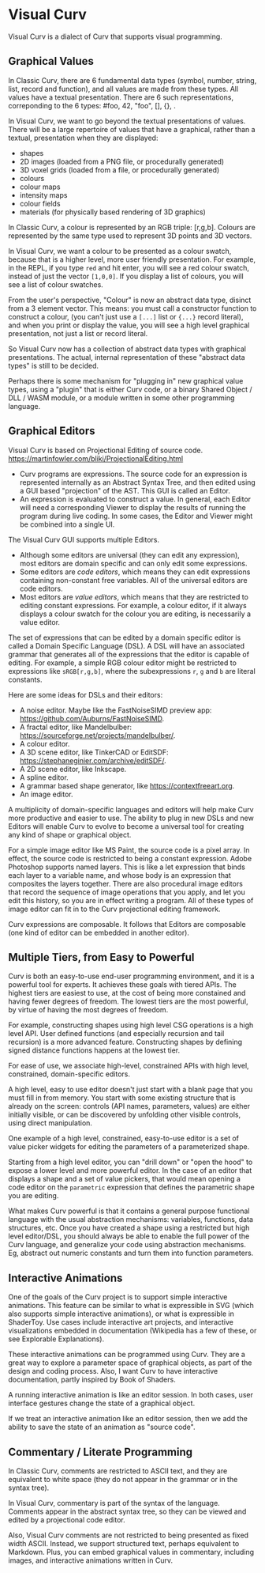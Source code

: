 Visual Curv
===========
Visual Curv is a dialect of Curv that supports visual programming.

Graphical Values
----------------
In Classic Curv, there are 6 fundamental data types (symbol, number, string,
list, record and function), and all values are made from these types.
All values have a textual presentation. There are 6 such representations,
correponding to the 6 types: #foo, 42, "foo", [], {}, <function>.

In Visual Curv, we want to go beyond the textual presentations of values.
There will be a large repertoire of values that have a graphical, rather
than a textual, presentation when they are displayed:
* shapes
* 2D images (loaded from a PNG file, or procedurally generated)
* 3D voxel grids (loaded from a file, or procedurally generated)
* colours
* colour maps
* intensity maps
* colour fields
* materials (for physically based rendering of 3D graphics)

In Classic Curv, a colour is represented by an RGB triple: [r,g,b].
Colours are represented by the same type used to represent 3D points and 3D
vectors.

In Visual Curv, we want a colour to be presented as a colour swatch,
because that is a higher level, more user friendly presentation.
For example, in the REPL, if you type `red` and hit enter, you will see
a red colour swatch, instead of just the vector `[1,0,0]`.
If you display a list of colours, you will see a list of colour swatches.

From the user's perspective, "Colour" is now an abstract data type, disinct
from a 3 element vector. This means: you must call a constructor function
to construct a colour, (you can't just use a `[...]` list or `{...}` record
literal), and when you print or display the value, you will see a high level
graphical presentation, not just a list or record literal.

So Visual Curv now has a collection of abstract data types with graphical
presentations. The actual, internal representation of these "abstract data
types" is still to be decided.

Perhaps there is some mechanism for "plugging in" new graphical value types,
using a "plugin" that is either Curv code, or a binary Shared Object
/ DLL / WASM module, or a module written in some other programming language.

Graphical Editors
-----------------
Visual Curv is based on Projectional Editing of source code.
<https://martinfowler.com/bliki/ProjectionalEditing.html>
* Curv programs are expressions. The source code for an expression is
  represented internally as an Abstract Syntax Tree, and then edited using
  a GUI based "projection" of the AST. This GUI is called an Editor.
* An expression is evaluated to construct a value. In general, each Editor
  will need a corresponding Viewer to display the results of running the program
  during live coding. In some cases, the Editor and Viewer might be combined
  into a single UI.

The Visual Curv GUI supports multiple Editors.
* Although some editors are universal (they can edit any expression),
  most editors are domain specific and can only edit some expressions.
* Some editors are *code editors*, which means they can edit expressions
  containing non-constant free variables. All of the universal editors
  are code editors.
* Most editors are *value editors*, which means that they are restricted
  to editing constant expressions. For example, a colour editor, if it
  always displays a colour swatch for the colour you are editing,
  is necessarily a value editor.

The set of expressions that can be edited by a domain specific editor
is called a Domain Specific Language (DSL). A DSL will have an associated
grammar that generates all of the expressions that the editor is capable
of editing. For example, a simple RGB colour editor might be restricted to
expressions like `sRGB[r,g,b]`, where the subexpressions `r`, `g` and `b`
are literal constants.

Here are some ideas for DSLs and their editors:
* A noise editor. Maybe like the FastNoiseSIMD preview app:
  <https://github.com/Auburns/FastNoiseSIMD>.
* A fractal editor, like Mandelbulber:
  <https://sourceforge.net/projects/mandelbulber/>.
* A colour editor.
* A 3D scene editor, like TinkerCAD or EditSDF:
  <https://stephaneginier.com/archive/editSDF/>.
* A 2D scene editor, like Inkscape.
* A spline editor.
* A grammar based shape generator, like <https://contextfreeart.org>.
* An image editor.

A multiplicity of domain-specific languages and editors will help make
Curv more productive and easier to use. The ability to plug in new DSLs and
new Editors will enable Curv to evolve to become a universal tool for creating
any kind of shape or graphical object.

For a simple image editor like MS Paint, the source code is a pixel array.
In effect, the source code is restricted to being a constant expression.
Adobe Photoshop supports named layers. This is like a let expression that
binds each layer to a variable name, and whose body is an expression that
composites the layers together. There are also procedural image editors that
record the sequence of image operations that you apply, and let you edit this
history, so you are in effect writing a program. All of these types of image
editor can fit in to the Curv projectional editing framework.

Curv expressions are composable. It follows that Editors are composable
(one kind of editor can be embedded in another editor).

Multiple Tiers, from Easy to Powerful
-------------------------------------
Curv is both an easy-to-use end-user programming environment, and it is a
powerful tool for experts. It achieves these goals with tiered APIs.
The highest tiers are easiest to use, at the cost of being more constained
and having fewer degrees of freedom. The lowest tiers are the most powerful,
by virtue of having the most degrees of freedom.

For example, constructing shapes using high level CSG operations is a high
level API. User defined functions (and especially recursion and tail recursion)
is a more advanced feature. Constructing shapes by defining signed distance
functions happens at the lowest tier.

For ease of use, we associate high-level, constrained APIs with high level,
constrained, domain-specific editors.

A high level, easy to use editor doesn't just start with a blank page
that you must fill in from memory. You start with some existing structure
that is already on the screen: controls (API names, parameters, values)
are either initially visible, or can be discovered by unfolding other visible
controls, using direct manipulation.

One example of a high level, constrained, easy-to-use editor is a set of
value picker widgets for editing the parameters of a parameterized shape.

Starting from a high level editor, you can "drill down"
or "open the hood" to expose a lower level and more powerful editor.
In the case of an editor that displays a shape and a set of value pickers,
that would mean opening a code editor on the `parametric` expression that
defines the parametric shape you are editing.

What makes Curv powerful is that it contains a general purpose functional
language with the usual abstraction mechanisms: variables, functions, data
structures, etc. Once you have created a shape using a restricted but high
level editor/DSL, you should always be able to enable the full power of the
Curv language, and generalize your code using abstraction mechanisms. Eg,
abstract out numeric constants and turn them into function parameters.

Interactive Animations
----------------------
One of the goals of the Curv project is to support simple interactive
animations. This feature can be similar to what is expressible in SVG
(which also supports simple interactive animations), or what is expressible
in ShaderToy. Use cases include interactive art projects, and interactive
visualizations embedded in documentation (Wikipedia has a few of these,
or see Explorable Explanations).

These interactive animations can be programmed using Curv. They are a great
way to explore a parameter space of graphical objects, as part of the design
and coding process. Also, I want Curv to have interactive documentation,
partly inspired by Book of Shaders.

A running interactive animation is like an editor session. In both cases,
user interface gestures change the state of a graphical object.

If we treat an interactive animation like an editor session, then we add the
ability to save the state of an animation as "source code".

Commentary / Literate Programming
---------------------------------
In Classic Curv, comments are restricted to ASCII text, and they are equivalent
to white space (they do not appear in the grammar or in the syntax tree).

In Visual Curv, commentary is part of the syntax of the language. Comments
appear in the abstract syntax tree, so they can be viewed and edited by
a projectional code editor.

Also, Visual Curv comments are not restricted to being presented as fixed
width ASCII. Instead, we support structured text, perhaps equivalent to
Markdown. Plus, you can embed graphical values in commentary, including
images, and interactive animations written in Curv.
